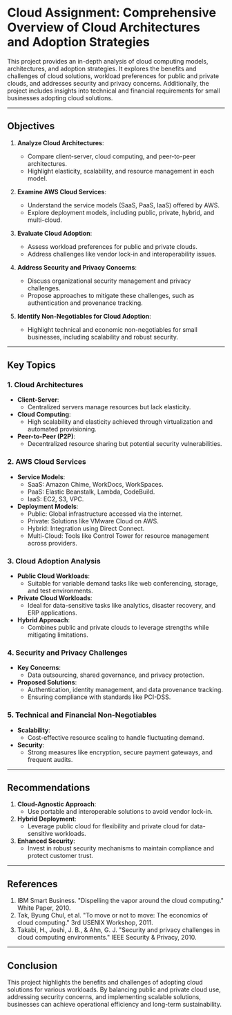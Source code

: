 # Cloud Assignment: Comprehensive Overview of Cloud Architectures and Adoption Strategies

This project provides an in-depth analysis of cloud computing models, architectures, and adoption strategies. It explores the benefits and challenges of cloud solutions, workload preferences for public and private clouds, and addresses security and privacy concerns. Additionally, the project includes insights into technical and financial requirements for small businesses adopting cloud solutions.

---

## Objectives

1. **Analyze Cloud Architectures**:
   - Compare client-server, cloud computing, and peer-to-peer architectures.
   - Highlight elasticity, scalability, and resource management in each model.

2. **Examine AWS Cloud Services**:
   - Understand the service models (SaaS, PaaS, IaaS) offered by AWS.
   - Explore deployment models, including public, private, hybrid, and multi-cloud.

3. **Evaluate Cloud Adoption**:
   - Assess workload preferences for public and private clouds.
   - Address challenges like vendor lock-in and interoperability issues.

4. **Address Security and Privacy Concerns**:
   - Discuss organizational security management and privacy challenges.
   - Propose approaches to mitigate these challenges, such as authentication and provenance tracking.

5. **Identify Non-Negotiables for Cloud Adoption**:
   - Highlight technical and economic non-negotiables for small businesses, including scalability and robust security.

---

## Key Topics

### 1. Cloud Architectures
- **Client-Server**:
  - Centralized servers manage resources but lack elasticity.
- **Cloud Computing**:
  - High scalability and elasticity achieved through virtualization and automated provisioning.
- **Peer-to-Peer (P2P)**:
  - Decentralized resource sharing but potential security vulnerabilities.

### 2. AWS Cloud Services
- **Service Models**:
  - SaaS: Amazon Chime, WorkDocs, WorkSpaces.
  - PaaS: Elastic Beanstalk, Lambda, CodeBuild.
  - IaaS: EC2, S3, VPC.
- **Deployment Models**:
  - Public: Global infrastructure accessed via the internet.
  - Private: Solutions like VMware Cloud on AWS.
  - Hybrid: Integration using Direct Connect.
  - Multi-Cloud: Tools like Control Tower for resource management across providers.

### 3. Cloud Adoption Analysis
- **Public Cloud Workloads**:
  - Suitable for variable demand tasks like web conferencing, storage, and test environments.
- **Private Cloud Workloads**:
  - Ideal for data-sensitive tasks like analytics, disaster recovery, and ERP applications.
- **Hybrid Approach**:
  - Combines public and private clouds to leverage strengths while mitigating limitations.

### 4. Security and Privacy Challenges
- **Key Concerns**:
  - Data outsourcing, shared governance, and privacy protection.
- **Proposed Solutions**:
  - Authentication, identity management, and data provenance tracking.
  - Ensuring compliance with standards like PCI-DSS.

### 5. Technical and Financial Non-Negotiables
- **Scalability**:
  - Cost-effective resource scaling to handle fluctuating demand.
- **Security**:
  - Strong measures like encryption, secure payment gateways, and frequent audits.

---

## Recommendations

1. **Cloud-Agnostic Approach**:
   - Use portable and interoperable solutions to avoid vendor lock-in.
2. **Hybrid Deployment**:
   - Leverage public cloud for flexibility and private cloud for data-sensitive workloads.
3. **Enhanced Security**:
   - Invest in robust security mechanisms to maintain compliance and protect customer trust.

---

## References

1. IBM Smart Business. "Dispelling the vapor around the cloud computing." White Paper, 2010.
2. Tak, Byung Chul, et al. "To move or not to move: The economics of cloud computing." 3rd USENIX Workshop, 2011.
3. Takabi, H., Joshi, J. B., & Ahn, G. J. "Security and privacy challenges in cloud computing environments." IEEE Security & Privacy, 2010.

---

## Conclusion

This project highlights the benefits and challenges of adopting cloud solutions for various workloads. By balancing public and private cloud use, addressing security concerns, and implementing scalable solutions, businesses can achieve operational efficiency and long-term sustainability.
